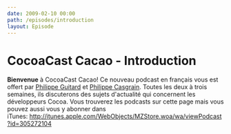 ```yaml
---
date: 2009-02-10 00:00
path: /episodes/introduction
layout: Episode
---
```

# CocoaCast Cacao - Introduction
<p><strong>Bienvenue</strong> à CocoaCast Cacao! Ce nouveau podcast en français vous est offert par <a href="https://twitter.com/cacaocast">Philippe Guitard</a> et <a href="https://twitter.com/philippec">Philippe Casgrain</a>. Toutes les deux à trois semaines, ils discuterons des sujets d'actualité qui concernent les développeurs Cocoa. Vous trouverez les podcasts sur cette page mais vous pouvez aussi vous y abonner dans iTunes: <a href="http://itunes.apple.com/WebObjects/MZStore.woa/wa/viewPodcast?id=305272104" title="http://itunes.apple.com/WebObjects/MZStore.woa/wa/viewPodcast?id=305272104">http://itunes.apple.com/WebObjects/MZStore.woa/wa/viewPodcast?id=305272104</a></p>
